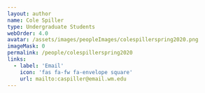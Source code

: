 ```yaml
---
layout: author
name: Cole Spiller
type: Undergraduate Students
webOrder: 4.0
avatar: /assets/images/peopleImages/colespillerspring2020.png
imageMask: 0
permalink: /people/colespillerspring2020
links:
  - label: 'Email'
    icon: 'fas fa-fw fa-envelope square'
    url: mailto:caspiller@email.wm.edu
---
```

